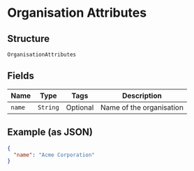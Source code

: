 
# Organisation Attributes

## Structure

`OrganisationAttributes`

## Fields

| Name | Type | Tags | Description |
|  --- | --- | --- | --- |
| `name` | `String` | Optional | Name of the organisation |

## Example (as JSON)

```json
{
  "name": "Acme Corporation"
}
```

